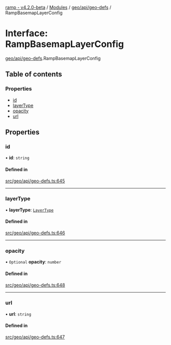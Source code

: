 [ramp - v4.2.0-beta](../README.md) / [Modules](../modules.md) / [geo/api/geo-defs](../modules/geo_api_geo_defs.md) / RampBasemapLayerConfig

# Interface: RampBasemapLayerConfig

[geo/api/geo-defs](../modules/geo_api_geo_defs.md).RampBasemapLayerConfig

## Table of contents

### Properties

- [id](geo_api_geo_defs.RampBasemapLayerConfig.md#id)
- [layerType](geo_api_geo_defs.RampBasemapLayerConfig.md#layertype)
- [opacity](geo_api_geo_defs.RampBasemapLayerConfig.md#opacity)
- [url](geo_api_geo_defs.RampBasemapLayerConfig.md#url)

## Properties

### id

• **id**: `string`

#### Defined in

[src/geo/api/geo-defs.ts:645](https://github.com/sharvenp/ramp4-docs/blob/c6cdb39/src/geo/api/geo-defs.ts#L645)

___

### layerType

• **layerType**: [`LayerType`](../enums/geo_api_geo_defs.LayerType.md)

#### Defined in

[src/geo/api/geo-defs.ts:646](https://github.com/sharvenp/ramp4-docs/blob/c6cdb39/src/geo/api/geo-defs.ts#L646)

___

### opacity

• `Optional` **opacity**: `number`

#### Defined in

[src/geo/api/geo-defs.ts:648](https://github.com/sharvenp/ramp4-docs/blob/c6cdb39/src/geo/api/geo-defs.ts#L648)

___

### url

• **url**: `string`

#### Defined in

[src/geo/api/geo-defs.ts:647](https://github.com/sharvenp/ramp4-docs/blob/c6cdb39/src/geo/api/geo-defs.ts#L647)
